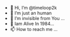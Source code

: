- 👋 Hi, I’m @timeloop2k
- 👀 I’m just an human
- 🌱 I’m invisible from You ...
- 💞️ Iam Alive In 1984...
- 📫 How to reach me ...

<!---
timeloop2k/timeloop2k is a ✨ special ✨ repository because its `README.md` (this file) appears on your GitHub profile.
You can click the Preview link to take a look at your changes.
--->
